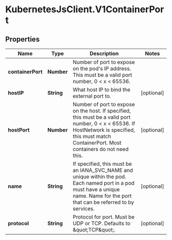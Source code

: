 # KubernetesJsClient.V1ContainerPort

## Properties
Name | Type | Description | Notes
------------ | ------------- | ------------- | -------------
**containerPort** | **Number** | Number of port to expose on the pod&#39;s IP address. This must be a valid port number, 0 &lt; x &lt; 65536. | 
**hostIP** | **String** | What host IP to bind the external port to. | [optional] 
**hostPort** | **Number** | Number of port to expose on the host. If specified, this must be a valid port number, 0 &lt; x &lt; 65536. If HostNetwork is specified, this must match ContainerPort. Most containers do not need this. | [optional] 
**name** | **String** | If specified, this must be an IANA_SVC_NAME and unique within the pod. Each named port in a pod must have a unique name. Name for the port that can be referred to by services. | [optional] 
**protocol** | **String** | Protocol for port. Must be UDP or TCP. Defaults to \&quot;TCP\&quot;. | [optional] 


